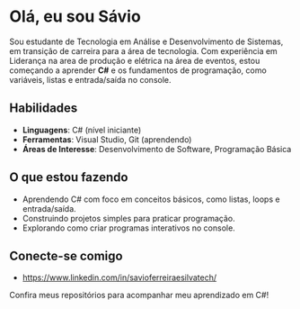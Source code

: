 # Olá, eu sou Sávio 

Sou estudante de Tecnologia em Análise e Desenvolvimento de Sistemas, em transição de carreira para a área de tecnologia. Com experiência em Liderança na area de produção e elétrica na área de eventos, estou começando a aprender **C#** e os fundamentos de programação, como variáveis, listas e entrada/saída no console.

##  Habilidades
- **Linguagens**: C# (nível iniciante)
- **Ferramentas**: Visual Studio, Git (aprendendo)
- **Áreas de Interesse**: Desenvolvimento de Software, Programação Básica

##  O que estou fazendo
- Aprendendo C# com foco em conceitos básicos, como listas, loops e entrada/saída.
- Construindo projetos simples para praticar programação.
- Explorando como criar programas interativos no console.

##  Conecte-se comigo
- https://www.linkedin.com/in/savioferreiraesilvatech/


Confira meus repositórios para acompanhar meu aprendizado em C#! 
